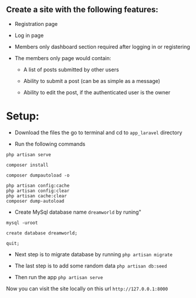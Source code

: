 ## Create a site with the following features:

-   Registration page

-   Log in page

-   Members only dashboard section required after logging in or registering

-   The members only page would contain:

    -   A list of posts submitted by other users

    -   Ability to submit a post (can be as simple as a message)

    -   Ability to edit the post, if the authenticated user is the owner

# Setup:

-   Download the files the go to terminal and cd to `app_laravel` directory

-   Run the following commands

`php artisan serve`

`composer install`

`composer dumpautoload -o`

```
php artisan config:cache
php artisan config:clear
php artisan cache:clear
composer dump-autoload
```

-   Create MySql database name `dreamworld` by runing"

`mysql -uroot`

`create database dreamworld;`

`quit;`

-   Next step is to migrate database by running `php artisan migrate`

-   The last step is to add some random data `php artisan db:seed`

-   Then run the app `php artisan serve`

Now you can visit the site locally on this url `http://127.0.0.1:8000`
